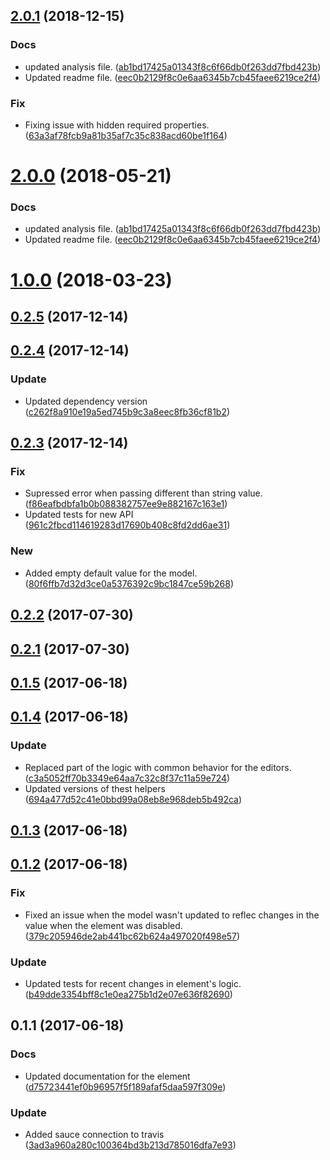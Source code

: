 <a name="2.0.1"></a>
## [2.0.1](https://github.com/advanced-rest-client/form-data-editor/compare/0.2.4...2.0.1) (2018-12-15)


### Docs

* updated analysis file. ([ab1bd17425a01343f8c6f66db0f263dd7fbd423b](https://github.com/advanced-rest-client/form-data-editor/commit/ab1bd17425a01343f8c6f66db0f263dd7fbd423b))
* Updated readme file. ([eec0b2129f8c0e6aa6345b7cb45faee6219ce2f4](https://github.com/advanced-rest-client/form-data-editor/commit/eec0b2129f8c0e6aa6345b7cb45faee6219ce2f4))

### Fix

* Fixing issue with hidden required properties. ([63a3af78fcb9a81b35af7c35c838acd60be1f164](https://github.com/advanced-rest-client/form-data-editor/commit/63a3af78fcb9a81b35af7c35c838acd60be1f164))



<a name="2.0.0"></a>
# [2.0.0](https://github.com/advanced-rest-client/form-data-editor/compare/0.2.4...2.0.0) (2018-05-21)


### Docs

* updated analysis file. ([ab1bd17425a01343f8c6f66db0f263dd7fbd423b](https://github.com/advanced-rest-client/form-data-editor/commit/ab1bd17425a01343f8c6f66db0f263dd7fbd423b))
* Updated readme file. ([eec0b2129f8c0e6aa6345b7cb45faee6219ce2f4](https://github.com/advanced-rest-client/form-data-editor/commit/eec0b2129f8c0e6aa6345b7cb45faee6219ce2f4))



<a name="1.0.0"></a>
# [1.0.0](https://github.com/advanced-rest-client/form-data-editor/compare/0.2.4...1.0.0) (2018-03-23)




<a name="0.2.5"></a>
## [0.2.5](https://github.com/advanced-rest-client/form-data-editor/compare/0.2.4...0.2.5) (2017-12-14)




<a name="0.2.4"></a>
## [0.2.4](https://github.com/advanced-rest-client/form-data-editor/compare/0.2.3...0.2.4) (2017-12-14)


### Update

* Updated dependency version ([c262f8a910e19a5ed745b9c3a8eec8fb36cf81b2](https://github.com/advanced-rest-client/form-data-editor/commit/c262f8a910e19a5ed745b9c3a8eec8fb36cf81b2))



<a name="0.2.3"></a>
## [0.2.3](https://github.com/advanced-rest-client/form-data-editor/compare/0.2.1...0.2.3) (2017-12-14)


### Fix

* Supressed error when passing different than string value. ([f86eafbdbfa1b0b088382757ee9e882167c163e1](https://github.com/advanced-rest-client/form-data-editor/commit/f86eafbdbfa1b0b088382757ee9e882167c163e1))
* Updated tests for new API ([961c2fbcd114619283d17690b408c8fd2dd6ae31](https://github.com/advanced-rest-client/form-data-editor/commit/961c2fbcd114619283d17690b408c8fd2dd6ae31))

### New

* Added empty default value for the model. ([80f6ffb7d32d3ce0a5376392c9bc1847ce59b268](https://github.com/advanced-rest-client/form-data-editor/commit/80f6ffb7d32d3ce0a5376392c9bc1847ce59b268))



<a name="0.2.2"></a>
## [0.2.2](https://github.com/advanced-rest-client/form-data-editor/compare/0.2.1...0.2.2) (2017-07-30)




<a name="0.2.1"></a>
## [0.2.1](https://github.com/advanced-rest-client/form-data-editor/compare/0.1.5...0.2.1) (2017-07-30)




<a name="0.1.5"></a>
## [0.1.5](https://github.com/advanced-rest-client/form-data-editor/compare/0.1.4...v0.1.5) (2017-06-18)




<a name="0.1.4"></a>
## [0.1.4](https://github.com/advanced-rest-client/form-data-editor/compare/0.1.3...v0.1.4) (2017-06-18)


### Update

* Replaced part of the logic with common behavior for the editors. ([c3a5052ff70b3349e64aa7c32c8f37c11a59e724](https://github.com/advanced-rest-client/form-data-editor/commit/c3a5052ff70b3349e64aa7c32c8f37c11a59e724))
* Updated versions of thest helpers ([694a477d52c41e0bbd99a08eb8e968deb5b492ca](https://github.com/advanced-rest-client/form-data-editor/commit/694a477d52c41e0bbd99a08eb8e968deb5b492ca))



<a name="0.1.3"></a>
## [0.1.3](https://github.com/advanced-rest-client/form-data-editor/compare/0.1.2...v0.1.3) (2017-06-18)




<a name="0.1.2"></a>
## [0.1.2](https://github.com/advanced-rest-client/form-data-editor/compare/0.1.1...v0.1.2) (2017-06-18)


### Fix

* Fixed an issue when the model wasn't updated to reflec changes in the value when the element was disabled. ([379c205946de2ab441bc62b624a497020f498e57](https://github.com/advanced-rest-client/form-data-editor/commit/379c205946de2ab441bc62b624a497020f498e57))

### Update

* Updated tests for recent changes in element's logic. ([b49dde3354bff8c1e0ea275b1d2e07e636f82690](https://github.com/advanced-rest-client/form-data-editor/commit/b49dde3354bff8c1e0ea275b1d2e07e636f82690))



<a name="0.1.1"></a>
## 0.1.1 (2017-06-18)


### Docs

* Updated documentation for the element ([d75723441ef0b96957f5f189afaf5daa597f309e](https://github.com/advanced-rest-client/form-data-editor/commit/d75723441ef0b96957f5f189afaf5daa597f309e))

### Update

* Added sauce connection to travis ([3ad3a960a280c100364bd3b213d785016dfa7e93](https://github.com/advanced-rest-client/form-data-editor/commit/3ad3a960a280c100364bd3b213d785016dfa7e93))



